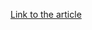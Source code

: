 [Link to the article](https://thehackernews.com/2024/12/how-to-generate-crowdstrike-rfm-report.html)
